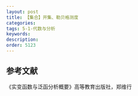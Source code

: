 ```yaml
---
layout: post
title: 【集合】开集、勒贝格测度
categories:
tags: 5-1-代数与分析
keywords:
description:
order: 5123
---
```














## 参考文献

《实变函数与泛函分析概要》高等教育出版社，郑维行
